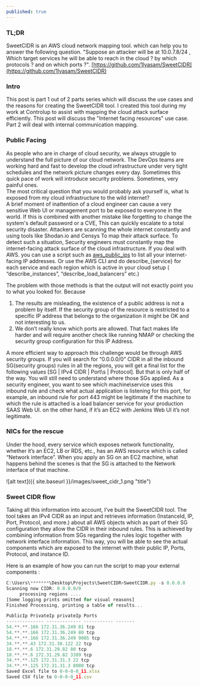 ```yaml
---
published: true
---
```

### TL;DR
SweetCIDR is an AWS cloud network mapping tool. which can help you to answer the following question. "Suppose an attacker will be at 10.0.7.8/24 , Which target services he will be able to reach in the cloud ? by which protocols ? and on which ports ?". 
[https://github.com/1lyasam/SweetCIDR](https://github.com/1lyasam/SweetCIDR)

### Intro
This post is part 1 out of 2 parts series which will discuss the use cases and the reasons for creating the SweetCIDR tool. I created this tool during my work at Controlup to assist with mapping the cloud attack surface efficiently.
This post will discuss the "Internet facing resources" use case. Part 2 will deal with internal communication mapping.


### Public Facing

As people who are in charge of cloud security, we always struggle to understand the full picture of our cloud network. The DevOps teams are working hard and fast to develop the cloud infrastructure under very tight schedules and the network picture changes every day. Sometimes this quick pace of work will introduce security problems. Sometimes, very painful ones.  
The most critical question that you would probably ask yourself is, what Is exposed from my cloud infrastructure to the wild internet?  
A brief moment of inattention of a cloud engineer can cause a very sensitive Web UI or management port to be exposed to everyone in the world. If this is combined with another mistake like forgetting to change the system's default password or a CVE, This can quickly escalate to a total security disaster.
Attackers are scanning the whole internet constantly and using tools like Shodan.io and Censys To map their attack surface.
To detect such a situation, Security engineers must constantly map the internet-facing attack surface of the cloud infrastructure.
If you deal with AWS. you can use a script such as [aws_public_ips](https://github.com/arkadiyt/aws_public_ips) to list all your internet-facing IP addresses. Or use the AWS CLI and do describe_{service} for each service and each region which is active in your cloud setup ( “describe_instances”, “describe_load_balancers” etc.)

The problem with those methods is that the output will not exactly point you to what you looked for. Because
1. The results are misleading, the existence of a public address is not a problem by itself. If the security group of the resource is restricted to a specific IP address that belongs to the organization it might be OK and not interesting to us.
2. We don’t really know which ports are allowed. That fact makes life harder and will require another check like running NMAP or checking the security group configuration for this IP Address.

A more efficient way to approach this challenge would be through AWS security groups. If you will search for “0.0.0.0/0” CIDR in all the inbound SG(security groups) rules in all the regions, you will get a final list for the following values [SG | IPv4 CIDR | Port\s | Protocol].
But that is only half of the way. You will still need to understand where those SGs applied. As a security engineer, you want to see which machine\service uses this inbound rule and check what actual application is listening for this port, for example, an inbound rule for port 443 might be legitimate if the machine to which the rule is attached is a load balancer service for your production SAAS Web UI. on the other hand, if it’s an EC2 with Jenkins Web UI it’s not legitimate. 

### NICs for the rescue

Under the hood, every service which exposes network functionality, whether it’s an EC2, LB or RDS, etc., has an AWS resource which is called “Network interface”. When you apply an SG on an EC2 machine, what happens behind the scenes is that the SG is attached to the Network interface of that machine.

![alt text]({{ site.baseurl }}/images/sweet_cidr_1.png "title") 

### Sweet CIDR flow

Taking all this information into account, I’ve built the SweetCIDR tool. The tool takes an IPv4 CIDR as an input and retrieves information (InstanceId, IP, Port, Protocol, and more.) about all AWS objects which as part of their SG configuration they allow the CIDR in their inbound rules.
This is achieved by combining information from SGs regarding the rules logic together with network interface information.
This way, you will be able to see the actual components which are exposed to the internet with their public IP, Ports, Protocol, and instance ID.

Here is an example of how you can run the script to map your external components : 
```javascript
C:\Users\*******\Desktop\Projects\SweetCIDR>SweetCIDR.py -s 0.0.0.0
Scanning now CIDR: 0.0.0.0/0
     processing regions ....
[Some logging prints omitted for visual reasons]
Finished Processing, printing a table of results...

PublicIp PrivateIp privateIp Ports
-------------- ------------- ----------- -------
54.**.**.166 172.31.36.249 81 tcp
54.**.**.166 172.31.36.249 80 tcp
54.**.**.166 172.31.36.249 9005 tcp
34.**.**.43 172.31.38.122 22 tcp
18.**.**.6 172.31.29.82 80 tcp
18.**.**.6 172.31.29.82 3389 tcp
34.**.**.125 172.31.31.3 22 tcp
34.**.**.125 172.31.31.3 8000 tcp
Saved Excel file to 0-0-0-0_11.xlsx
Saved CSV file to 0-0-0-0_11.csv
```
